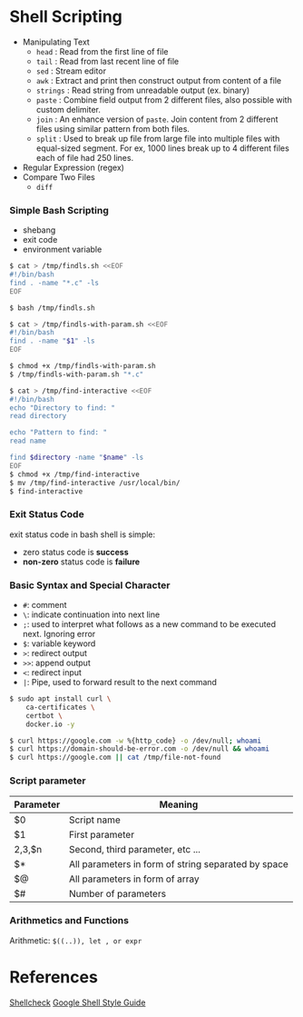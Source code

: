 # Shell Scripting

* Manipulating Text
    * `head` : Read from the first line of file
    * `tail` : Read from last recent line of file
    * `sed` : Stream editor
    * `awk` : Extract and print then construct output from content of a file
    * `strings` : Read string from unreadable output (ex. binary)
    * `paste` : Combine field output from 2 different files, also possible with custom delimiter.
    * `join` : An enhance version of `paste`. Join content from 2 different files using similar pattern from both files.
    * `split` : Used to break up file from large file into multiple files with equal-sized segment. For ex, 1000 lines break up to 4 different files each of file had 250 lines.
* Regular Expression (regex)
* Compare Two Files
    * `diff`

### Simple Bash Scripting
* shebang
* exit code
* environment variable

```bash
$ cat > /tmp/findls.sh <<EOF
#!/bin/bash
find . -name "*.c" -ls
EOF

$ bash /tmp/findls.sh
```
```bash
$ cat > /tmp/findls-with-param.sh <<EOF
#!/bin/bash
find . -name "$1" -ls
EOF

$ chmod +x /tmp/findls-with-param.sh
$ /tmp/findls-with-param.sh "*.c"
```
```bash
$ cat > /tmp/find-interactive <<EOF
#!/bin/bash
echo "Directory to find: "
read directory

echo "Pattern to find: "
read name

find $directory -name "$name" -ls
EOF
$ chmod +x /tmp/find-interactive
$ mv /tmp/find-interactive /usr/local/bin/
$ find-interactive
```

### Exit Status Code
exit status code in bash shell is simple:
* zero status code is **success**
* **non-zero** status code is **failure**

### Basic Syntax and Special Character
* `#`: comment
* `\`: indicate continuation into next line
* `;`: used to interpret what follows as a new command to be executed next. Ignoring error
* `$`: variable keyword
* `>`: redirect output
* `>>`: append output
* `<`: redirect input
* `|`: Pipe, used to forward result to the next command

```bash
$ sudo apt install curl \
    ca-certificates \
    certbot \
    docker.io -y

$ curl https://google.com -w %{http_code} -o /dev/null; whoami
$ curl https://domain-should-be-error.com -o /dev/null && whoami
$ curl https://google.com || cat /tmp/file-not-found
```

### Script parameter
| Parameter      | Meaning |
| ----------- | ----------- |
| $0      | Script name       |
| $1   | First parameter        |
| $2,$3,$n   | Second, third parameter, etc ...        |
| $*   | All parameters in form of string separated by space        |
| $@ | All parameters in form of array |
| $#   | Number of parameters        |

### Arithmetics and Functions
Arithmetic: `$((..)), let , or expr`

# References
[Shellcheck](https://github.com/koalaman/shellcheck)
[Google Shell Style Guide](https://google.github.io/styleguide/shellguide.html)